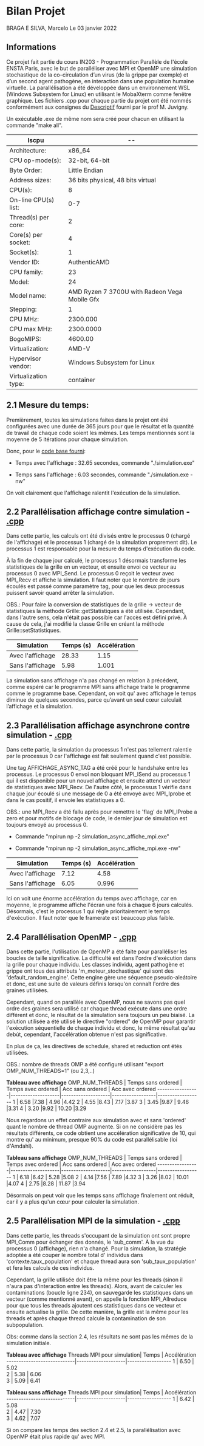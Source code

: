 
# Bilan Projet

BRAGA E SILVA, Marcelo
Le 03 janvier 2022

## Informations

Ce projet fait partie du cours IN203 - Programmation Parallèle de l'école ENSTA Paris, avec le but de paralléliser avec MPI et OpenMP une simulation stochastique de la co–circulation d’un virus (de la grippe par exemple) et d’un second agent pathogène, en interaction dans une population humaine virtuelle. La parallélisation a été développée dans un environnement WSL (Windows Subsystem for Linux) en utilisant le MobaXterm comme fenêtre graphique. Les fichiers .cpp pour chaque partie du projet ont été nommés conformément aux consignes du [Descriptif](https://github.com/MarceloBragaeSilva/TDs-IN203/blob/main/Projet/Sujet.pdf) fourni par le prof M. Juvigny. 

Un exécutable .exe de même nom sera créé pour chacun en utilisant la commande "make all".

lscpu        |   --          
------------------|--------------------
Architecture:    |    x86_64
CPU op-mode(s):   |   32-bit, 64-bit
Byte Order:        |  Little Endian
Address sizes:      | 36 bits physical, 48 bits virtual
CPU(s):              |8
On-line CPU(s) list: |0-7
Thread(s) per core:  |2
Core(s) per socket:  |4
Socket(s):           |1
Vendor ID:           |AuthenticAMD
CPU family:          |23
Model:               |24
Model name:          |AMD Ryzen 7 3700U with Radeon Vega Mobile Gfx
Stepping:            |1
CPU MHz:             |2300.000
CPU max MHz:         |2300.0000
BogoMIPS:            |4600.00
Virtualization:      |AMD-V
Hypervisor vendor:   |Windows Subsystem for Linux
Virtualization type: |container


## 2.1 Mesure du temps:
Premièrement, toutes les simulations faites dans le projet ont été configurées avec une durée de 365 jours pour que le résultat et la quantité de travail de chaque code soient les mêmes. Les temps mentionnés sont la moyenne de 5 itérations pour chaque simulation.

Donc, pour le [code base fourni](https://github.com/MarceloBragaeSilva/TDs-IN203/blob/main/Projet/sources/simulation.cpp):   

- Temps avec l'affichage : 32.65 secondes, commande "./simulation.exe"

- Temps sans l'affichage : 6.03 secondes, commande "./simulation.exe -nw"

On voit clairement que l'affichage ralentit l'exécution de la simulation.

## 2.2 Parallélisation affichage contre simulation - [.cpp](https://github.com/MarceloBragaeSilva/TDs-IN203/blob/main/Projet/sources/simulation_sync_affiche_mpi.cpp)
Dans cette partie, les calculs ont été divisés entre le processus 0 (chargé de l'affichage) et le processus 1 (chargé de la simulation proprement dit). Le processus 1 est responsable pour la mesure du temps d'exécution du code.

À la fin de chaque jour calculé, le processus 1 désormais transforme les statistiques de la grille en un vecteur, et ensuite envoi ce vecteur au processus 0 avec MPI_Send. Le processus 0 reçoit le vecteur avec MPI_Recv et affiche la simulation. Il faut noter que le nombre de jours écoulés est passé comme paramètre tag, pour que les deux processus puissent savoir quand arrêter la simulation.

OBS.: Pour faire la conversion de statistiques de la grille -> vecteur de statistiques la méthode Grille::getStatistiques a été utilisée. Cependant, dans l'autre sens, cela n'était pas possible car l'accès est défini privé. À cause de cela, j'ai modifié la classe Grille en créant la méthode Grille::setStatistiques.

Simulation        | Temps (s)          | Accélération
------------------|--------------------|---------
Avec l'affichage  |        28.33       |  1.15
Sans l'affichage  |        5.98        |  1.001

La simulation sans affichage n'a pas changé en relation à précédent, comme espéré car le programme MPI sans affichage traite le programme comme le programme base. Cependant, on voit qu' avec affichage le temps diminue de quelques secondes, parce qu’avant un seul cœur calculait l’affichage et la simulation.

## 2.3 Parallélisation affichage asynchrone contre simulation - [.cpp](https://github.com/MarceloBragaeSilva/TDs-IN203/blob/main/Projet/sources/simulation_async_affiche_mpi.cpp)
Dans cette partie, la simulation du processus 1 n'est pas tellement ralentie par le processus 0 car l'affichage est fait seulement quand c'est possible.

Une tag AFFICHAGE_ASYNC_TAG a été créé pour le handshake entre les processus. Le processus 0 envoi non bloquant MPI_ISend au processus 1 qui il est disponible pour un nouvel affichage et ensuite attend un vecteur de statistiques avec MPI_Recv. De l'autre côté, le processus 1 vérifie dans chaque jour écoulé si une message de 0 a été envoyé avec MPI_Iprobe et dans le cas positif, il envoie les statistiques a 0.

OBS.: une MPI_Recv a été fallu après pour remettre le 'flag' de MPI_IProbe a zero et pour motifs de blocage de code, le dernier jour de simulation est toujours envoyé au processus 0.

- Commande "mpirun np -2 simulation_async_affiche_mpi.exe"

- Commande "mpirun np -2 simulation_async_affiche_mpi.exe -nw"

Simulation        | Temps (s)          | Accélération
------------------|--------------------|---------
Avec l'affichage  |        7.12        |  4.58
Sans l'affichage  |        6.05        |  0.996

Ici on voit une énorme accélération du temps avec affichage, car en moyenne, le programme affiche l'écran une fois à chaque 6 jours calculés. Désormais, c'est le processus 1 qui règle prioritairement le temps d'exécution. Il faut noter que le framerate est beaucoup plus faible.

## 2.4 Parallélisation OpenMP - [.cpp](https://github.com/MarceloBragaeSilva/TDs-IN203/blob/main/Projet/sources/simulation_async_omp.cpp)
Dans cette partie, l'utilisation de OpenMP a été faite pour paralléliser les boucles de taille significative. La difficulté est dans l'ordre d'exécution dans la grille pour chaque individu. Les classes individu, agent pathogène et grippe ont tous des attributs 'm_moteur_stochastique' qui sont des 'default_random_engine'. Cette engine gère une séquence pseudo-aleátoire et donc, est une suite de valeurs définis lorsqu'on connaît l'ordre des graines utilisées. 

Cependant, quand on parallèle avec OpenMP, nous ne savons pas quel ordre des graines sera utilisé car chaque thread exécute dans une ordre différent et donc, le résultat de la simulation sera toujours un peu biaisé. La solution utilisée a été utilisé le directive "ordered" de OpenMP pour garantir l'exécution séquentielle de chaque individu et donc, le même résultat qu'au debút, cependant, l'accélération obtenue n'est pas significative.

En plus de ça, les directives de schedule, shared et reduction ont étés utilisées.

OBS.: nombre de threads OMP a été configuré utilisant "export OMP_NUM_THREADS=1" (ou 2,3,..)

**Tableau avec affichage**
 OMP_NUM_THREADS | Temps sans ordered | Temps avec ordered | Acc sans ordered | Acc avec ordered
-----------------|--------------------|--------------------|------------------|------------------
1                |        6.58        |7.38                |        4.96      |4.42
2                |        4.55        |8.43                |        7.17      |3.87
3                |        3.45        |9.87                |        9.46      |3.31
4                |        3.20        |9.92                |       10.20      |3.29

Nous regardons un effet contraire aux simulation avec et sans 'ordered' quant le nombre de thread OMP augmente. Si on ne considère pas les résultats différents, ce code obtient une accélération significative de 10, qui montre qu' au minimum, presque 90% du code est parallélisable (loi d'Amdahl).

**Tableau sans affichage**
 OMP_NUM_THREADS | Temps sans ordered | Temps avec ordered | Acc sans ordered | Acc avec ordered
-----------------|--------------------|--------------------|------------------|------------------
1                |        6.18        |6.42                |        5.28      |5.08
2                |        4.14        |7.56                |        7.89      |4.32
3                |        3.26        |8.02                |       10.01      |4.07
4                |        2.75        |8.28                |       11.87      |3.94

Désormais on peut voir que les temps sans affichage finalement ont réduit, car il y a plus qu'un cœur pour calculer la simulation.

## 2.5 Parallélisation MPI de la simulation - [.cpp](https://github.com/MarceloBragaeSilva/TDs-IN203/blob/main/Projet/sources/simulation_async_mpi.cpp)
Dans cette partie, les threads s'occupant de la simulation ont sont propre MPI_Comm pour échanger des donnés, le 'sub_comm'. À la vue du processus 0 (affichage), rien n'a changé. Pour la simulation, la stratégie adoptée a été couper le nombre total d' individus dans 'contexte.taux_population' et chaque thread aura son 'sub_taux_population' et fera les calculs de ces individus.

Cependant, la grille utilisée doit être la même pour les threads (sinon il n'aura pas d'interaction entre les threads). Alors, avant de calculer les contaminations (boucle ligne 234), on sauvegarde les statistiques dans un vecteur (comme mentionné avant), on appelle la fonction MPI_Allreduce pour que tous les threads ajoutent ces statistiques dans ce vecteur et ensuite actualise la grille. De cette manière, la grille est la même pour les threads et après chaque thread calcule la contamination de son subpopulation.

Obs: comme dans la section 2.4, les résultats ne sont pas les mêmes de la simulation initiale.


**Tableau avec affichage**
 Threads MPI pour simulation| Temps              | Accélération
----------------------------|--------------------|------------------
1                           |        6.50        |        5.02     
2                           |        5.38        |        6.06     
3                           |        5.09        |        6.41     

**Tableau sans affichage**
 Threads MPI pour simulation| Temps              | Accélération
----------------------------|--------------------|------------------
1                           |        6.42        |        5.08     
2                           |        4.47        |        7.30     
3                           |        4.62        |        7.07  

Si on compare les temps des section 2.4 et 2.5, la parallélisation avec OpenMP était plus rapide qu' avec MPI.
